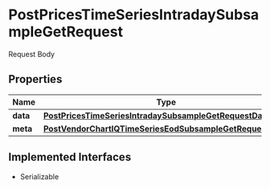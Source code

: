 

# PostPricesTimeSeriesIntradaySubsampleGetRequest

Request Body

## Properties

Name | Type | Description | Notes
------------ | ------------- | ------------- | -------------
**data** | [**PostPricesTimeSeriesIntradaySubsampleGetRequestData**](PostPricesTimeSeriesIntradaySubsampleGetRequestData.md) |  | 
**meta** | [**PostVendorChartIQTimeSeriesEodSubsampleGetRequestMeta**](PostVendorChartIQTimeSeriesEodSubsampleGetRequestMeta.md) |  |  [optional]


## Implemented Interfaces

* Serializable


